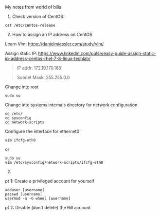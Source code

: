 My notes from world of bills

1. Check version of CentOS:

  `cat /etc/centos-release`

2. How to assign an IP address on CentOS

Learn Vim: https://danielmiessler.com/study/vim/

Assign static IP: https://www.linkedin.com/pulse/easy-guide-assign-static-ip-address-centos-rhel-7-8-linux-techlab/

> IP addr: 172.19.170.188

> Subnet Mask: 255.255.0.0

Change into root
```
sudo su
```
Change into systems internals directory for network configuration
```
cd /etc/
cd sysconfig
cd network-scripts
```
Configure the interface for ethernet0
```
vim ifcfg-eth0
``` 
or
```
sudo su
vim /etc/sysconfig/network-scripts/ifcfg-eth0
```

2. 
  pt 1: Create a privileged account for yourself
  ```
  adduser [username]
  passwd [username]
  usermod -a -G wheel [username]
  ```
  pt 2: Disable (don't delete) the Bill account

